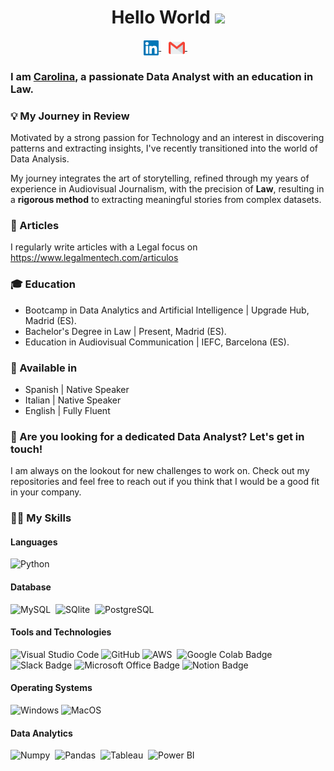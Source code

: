 <h1 align="center">
Hello World
    <img src="https://media.giphy.com/media/hvRJCLFzcasrR4ia7z/giphy.gif" width="28">
</h1>

<div align="center">
  </div>
<p align="center">
<a href="https://www.linkedin.com/in/cardenastcarolina/" target="_blank">
  <img align="center" alt="Carolina Cardenas Torres | Linkedin" width="24px" src="https://github.com/SatYu26/SatYu26/blob/master/Assets/Linkedin.svg" />
</a> &nbsp;&nbsp;
<a href="mailto:cardenastcarolina@gmail.com" >
  <img align="center" alt="Carolina Cardenas Torres | Gmail" width="26px" src="https://github.com/SatYu26/SatYu26/blob/master/Assets/Gmail.svg" />
</a> &nbsp;&nbsp;
<p>

### I am [Carolina](https://github.com/cardenastcarolina), a passionate Data Analyst with an education in Law.
### 💡 My Journey in Review
Motivated by a strong passion for Technology and an interest in discovering patterns and extracting insights, I've recently transitioned into the world of Data Analysis. 

My journey integrates the art of storytelling, refined through my years of experience in Audiovisual Journalism, with the precision of **Law**, resulting in a **rigorous method** to extracting meaningful stories from complex datasets.

### 📝 Articles

I regularly write articles with a Legal focus on https://www.legalmentech.com/articulos

### 🎓 Education

- Bootcamp in Data Analytics and Artificial Intelligence | Upgrade Hub, Madrid (ES).
- Bachelor's Degree in Law | Present, Madrid (ES).
- Education in Audiovisual Communication | IEFC, Barcelona (ES).

### 💬 Available in

- Spanish | Native Speaker
- Italian | Native Speaker
- English | Fully Fluent
  
### 💼 Are you looking for a dedicated Data Analyst? Let's get in touch!

I am always on the lookout for new challenges to work on. Check out my repositories and feel free to reach out if you think that I would be a good fit in your company.
      
### 👩‍💻 My Skills

#### Languages

![Python](https://img.shields.io/badge/Python-3776AB?style=flat-square&logo=Python&logoColor=white)

#### Database

![MySQL](https://img.shields.io/badge/MySQL-00000F?style=flat&logo=mysql&logoColor=white)&nbsp;
![SQlite](https://img.shields.io/badge/-SQlite-05122A?style=flat&logo=sqlite&logoColor=A8B9CC)&nbsp;
![PostgreSQL](https://img.shields.io/badge/PostgreSQL-316192?style=flat&logo=postgresql&logoColor=green)

#### Tools and Technologies

![Visual Studio Code](https://img.shields.io/badge/Visual_Studio_Code-007ACC?style=flat-square&logo=Visual-Studio-Code&logoColor=white)
![GitHub](https://img.shields.io/badge/GitHub-181717?style=flat-square&logo=GitHub&logoColor=white)
![AWS](https://img.shields.io/badge/Amazon_AWS-232F3E?style=flat&logo=amazon-aws&logoColor=white)&nbsp;
    ![Google Colab Badge](https://img.shields.io/badge/Google%20Colab-F9AB00?logo=googlecolab&logoColor=fff&style=flat)
       ![Slack Badge](https://img.shields.io/badge/Slack-4A154B?logo=slack&logoColor=fff&style=flat)
  ![Microsoft Office Badge](https://img.shields.io/badge/Microsoft%20Office-D83B01?logo=microsoftoffice&logoColor=fff&style=flat)
   ![Notion Badge](https://img.shields.io/badge/Notion-000?logo=notion&logoColor=fff&style=flat)



<!-- ![PyPI](https://img.shields.io/badge/pypi-3775A9?style=flat&logo=pypi&logoColor=white)&nbsp; -->

#### Operating Systems

![Windows](https://img.shields.io/badge/Windows-0078D6?style=flat-square&logo=Windows&logoColor=white)
![MacOS](https://img.shields.io/badge/MacOS-000000?style=flat-square&logo=macOS&logoColor=white)

#### Data Analytics 

![Numpy](https://img.shields.io/badge/Numpy-777BB4?style=flat&logo=numpy&logoColor=white)&nbsp;
![Pandas](https://img.shields.io/badge/Pandas-2C2D72?style=flat&logo=pandas&logoColor=white)&nbsp;<!-- ![Docker](https://img.shields.io/badge/Docker-2CA5E0?style=flat&logo=docker&logoColor=white)&nbsp; -->
![Tableau](https://img.shields.io/badge/Tableau-E97627?style=flat&logo=Tableau&logoColor=white)&nbsp;
![Power BI](https://img.shields.io/badge/PowerBI-F2C811?style=flat&logo=Power%20BI&logoColor=white)
